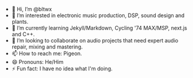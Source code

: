 - 👋 Hi, I’m @bltwx
- 👀 I’m interested in electronic music production, DSP, sound design and plants.
- 🌱 I’m currently learning Jekyll/Markdown, Cycling '74 MAX/MSP, next.js and C++.
- 💞️ I’m looking to collaborate on audio projects that need expert audio repair, mixing and mastering.
- 📫 How to reach me: Pigeon.
- 😄 Pronouns: He/Him
- ⚡ Fun fact: I have no idea what I'm doing.

<!---
bltwx/bltwx is a ✨ special ✨ repository because its `README.md` (this file) appears on your GitHub profile.
You can click the Preview link to take a look at your changes.
--->
